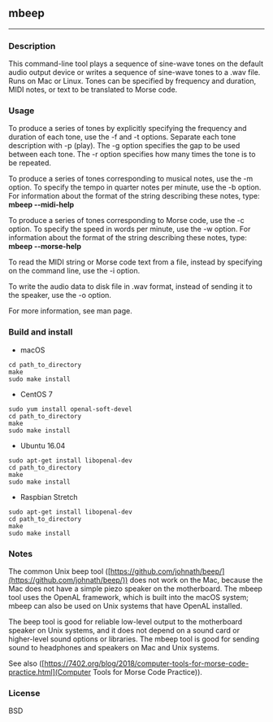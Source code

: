 ## mbeep

---

### Description

This command-line tool plays a sequence of sine-wave tones on the default audio output device or writes a
sequence of sine-wave tones to a .wav file. Runs on Mac or Linux. Tones can be specified by frequency and
duration, MIDI notes, or text to be translated to Morse code.

### Usage

To produce a series of tones by explicitly specifying the frequency and duration of each tone, use the -f and -t
options. Separate each tone description with -p (play). The -g option specifies the gap to be used between each
tone. The -r option specifies how many times the tone is to be repeated.

To produce a series of tones corresponding to musical notes, use the -m option. To specify the tempo in quarter
notes per minute, use the -b option. For information about the format of the string describing these notes, type:
**mbeep --midi-help**

To produce a series of tones corresponding to Morse code, use the -c option. To specify the speed in words per
minute, use the -w option. For information about the format of the string describing these notes, type:
**mbeep --morse-help**

To read the MIDI string or Morse code text from a file, instead by specifying on the command line, use the -i option.

To write the audio data to disk file in .wav format, instead of sending it to the speaker, use the -o option.

For more information, see man page.

### Build and install

* macOS

```
cd path_to_directory
make
sudo make install
```

* CentOS 7

```
sudo yum install openal-soft-devel
cd path_to_directory
make
sudo make install
```

* Ubuntu 16.04

```
sudo apt-get install libopenal-dev
cd path_to_directory
make
sudo make install
```

* Raspbian Stretch

```
sudo apt-get install libopenal-dev
cd path_to_directory
make
sudo make install
```

### Notes

The common Unix beep tool ([https://github.com/johnath/beep/](https://github.com/johnath/beep/)) does not work on
the Mac, because the Mac does not have a simple piezo speaker on the motherboard. The mbeep tool uses the
OpenAL framework, which is built into the macOS system; mbeep can also be used on Unix systems that have
OpenAL installed.

The beep tool is good for reliable low-level output to the motherboard speaker on Unix systems, and it does not
depend on a sound card or higher-level sound options or libraries. The mbeep tool is good for sending sound to
headphones and speakers on Mac and Unix systems.

See also ([https://7402.org/blog/2018/computer-tools-for-morse-code-practice.html](Computer Tools for Morse Code Practice)).

### License

BSD
